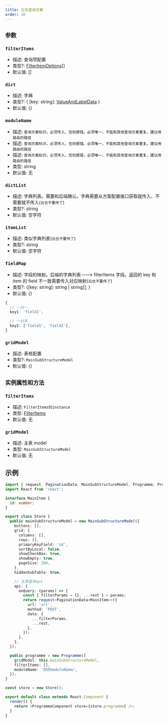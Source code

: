 ```yaml
---
title: 左右查询方案
order: 16
---
```


## `参数`

### `filterItems`

- 描述: 查询项配置
- 类型?: [FilterItemOptions](./filter-base#filteritemoptions)[]
- 默认值: []

### `dict`

- 描述: 字典
- 类型?: { [key: string]: [ValueAndLabelData](./filter-base#valueandlabeldata) }
- 默认值: {}

### `moduleName`

- 描述: `查询方案标识。必须传入、否则报错。必须唯一，不能和其他查询方案重复。建议用路由的路径`
- 描述: `查询方案标识。必须传入、否则报错。必须唯一，不能和其他查询方案重复。建议用路由的路径`
- 描述: `查询方案标识。必须传入、否则报错。必须唯一，不能和其他查询方案重复。建议用路由的路径`
- 类型: string
- 默认值: 无

### `dictList`

- 描述: 字典列表。需要和后端确认。字典需要从方案配置接口获取就传入、不需要就不传入(`云仓不要传了`)
- 类型?: string
- 默认值: 空字符

### `itemList`

- 描述: 类似字典列表(`云仓不要传了`)
- 类型?: string
- 默认值: 空字符

### `fieldMap`

- 描述: 字段的映射。后端的字典列表---> filterItems 字段。返回的 key 和 item 的 field 不一致需要传入对应映射(`云仓不要传了`)
- 类型?: {[key: string]: string | string[]; }
- 默认值: {}

```ts
{
  // 一对一
  key1: 'field1',

  // 一对多
  key2: ['field1', 'field2'],
}
```

### `gridModel`

- 描述: 表格配置
- 类型?: `MainSubStructureModel`
- 默认值: {}

## `实例属性和方法`

### `filterItems`

- 描述: `FilterItems的instance`
- 类型: [FilterItems](./filter-items#实例属性和方法)
- 默认值: 无

### `gridModel`

- 描述: 主表 model
- 类型: `MainSubStructureModel`
- 默认值: 无

## 示例

```ts
import { request, PaginationData, MainSubStructureModel, Programme, ProgrammeComponent } from 'egenie-utils';
import React from 'react';

interface MainItem {
  id: number;
}

export class Store {
  public mainSubStructureModel = new MainSubStructureModel({
    buttons: [],
    grid: {
      columns: [],
      rows: [],
      primaryKeyField: 'id',
      sortByLocal: false,
      showCheckBox: true,
      showEmpty: true,
      pageSize: 200,
    },
    hiddenSubTable: true,

    // 主表查询api
    api: {
      onQuery: (params) => {
        const { filterParams = {}, ...rest } = params;
        return request<PaginationData<MainItem>>({
          url: 'url',
          method: 'POST',
          data: {
            ...filterParams,
            ...rest,
          },
        });
      },
    },
  });

  public programme = new Programme({
    gridModel: this.mainSubStructureModel,
    filterItems: [],
    moduleName: '你的moduleName',
  });
}

const store = new Store();

export default class extends React.Component {
  render() {
    return <ProgrammeComponent store={store.programme} />;
  }
}
```
